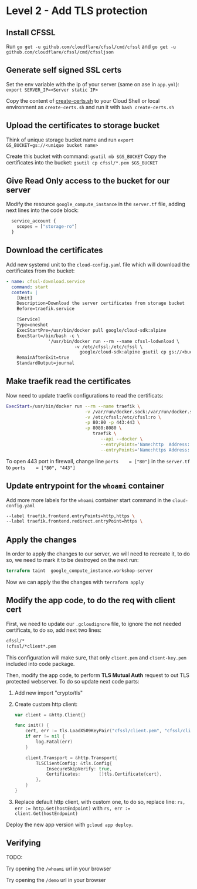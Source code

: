 # Level 2 - Add TLS protection

## Install CFSSL

Run `go get -u github.com/cloudflare/cfssl/cmd/cfssl` and `go get -u github.com/cloudflare/cfssl/cmd/cfssljson`

## Generate self signed SSL certs

Set the env variable with the ip of your server (same on ase in `app.yml`):
`export SERVER_IP=<Server static IP>`

Copy the content of [create-certs.sh](./create-certs.sh) to your
Cloud Shell or local environment as `create-certs.sh` and run it
with `bash create-certs.sh`

## Upload the certificates to storage bucket

Think of unique storage bucket name and run `export GS_BUCKET=gs://<unique bucket name>`

Create this bucket with command: `gsutil mb $GS_BUCKET`
Copy the certificates into the bucket: `gsutil cp cfssl/*.pem $GS_BUCKET`

## Give Read Only access to the bucket for our server

Modify the resource `google_compute_instance` in the `server.tf` file, adding next lines into the code block:

```tf
  service_account {
    scopes = ["storage-ro"]
  }
```

## Download the certificates

Add new systemd unit to the `cloud-config.yaml` file which will download the certificates from the bucket:

```yml
- name: cfssl-download.service
  command: start
  content: |
    [Unit]
    Description=Download the server certificates from storage bucket
    Before=traefik.service

    [Service]
    Type=oneshot
    ExecStartPre=/usr/bin/docker pull google/cloud-sdk:alpine
    ExecStart=/bin/bash -c \
                '/usr/bin/docker run --rm --name cfssl-lodwnload \
                          -v /etc/cfssl:/etc/cfssl \
                            google/cloud-sdk:alpine gsutil cp gs://<bucket_name>/{ca,server}* /etc/cfssl'
    RemainAfterExit=true
    StandardOutput=journal
```

## Make traefik read the certificates

Now need to update traefik configurations to read  the certificats:

```sh
ExecStart=/usr/bin/docker run --rm --name traefik \
                              -v /var/run/docker.sock:/var/run/docker.sock \
                              -v /etc/cfssl:/etc/cfssl:ro \
                              -p 80:80 -p 443:443 \
                              -p 8080:8080 \
                                 traefik \
                                    --api --docker \
                                    --entryPoints='Name:http  Address::80' \
                                    --entryPoints='Name:https Address::443 TLS:/etc/cfssl/server.pem,/etc/cfssl/server-key.pem CA:/etc/cfssl/ca.pem'
```

To open 443 port in firewall, change line `ports    = ["80"]` in the `server.tf` to `ports    = ["80", "443"]`

## Update entrypoint for the `whoami` container

Add more more labels for the `whoami` container start command in the `cloud-config.yaml`

```sh
--label traefik.frontend.entryPoints=http,https \
--label traefik.frontend.redirect.entryPoint=https \
```

## Apply the changes

In order to apply the changes to our server, we will need to recreate it,
to do so, we need to mark it to be destroyed on the next run:

```tf
terraform taint  google_compute_instance.workshop-server
```

Now we can apply the the changes with `terraform apply`

## Modify the app code, to do the req with client cert

First, we need to update our `.gcloudignore` file, to ignore the not needed certificats, to do so, add next two lines:

```sh
cfssl/*
!cfssl/*client*.pem
```

This configuration will make sure, that only `client.pem` and `client-key.pem` included into code package.

Then, modify the app code, to perform **TLS Mutual Auth** request to out TLS protected webserver. To do so update next code parts:

1. Add new import "crypto/tls"

1. Create custom http client:

    ```go
    var client = &http.Client{}

    func init() {
        cert, err := tls.LoadX509KeyPair("cfssl/client.pem", "cfssl/client-key.pem")
        if err != nil {
            log.Fatal(err)
        }

        client.Transport = &http.Transport{
            TLSClientConfig: &tls.Config{
                InsecureSkipVerify: true,
                Certificates:       []tls.Certificate{cert},
            },
        }
    }
    ```

1. Replace default http client, with custom one, to do so, replace line: `rs, err := http.Get(hostEndpoint)` with `rs, err := client.Get(hostEndpoint)`

Deploy the new app version with `gcloud app deploy`.

## Verifying

TODO:

Try opening the `/whoami` url in your browser

Try opening the `/demo` url in your browser